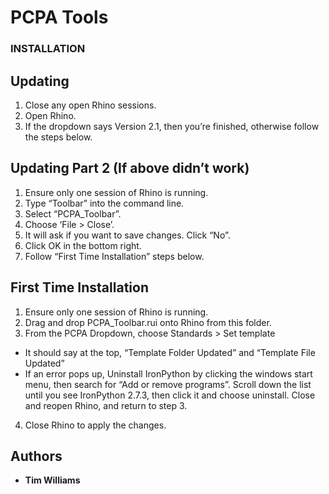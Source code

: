 
# PCPA Tools

### INSTALLATION
## Updating
1.	Close any open Rhino sessions.
2.	Open Rhino.
3.	If the dropdown says Version 2.1, then you’re finished, otherwise follow the steps below.

## Updating Part 2 (If above didn’t work)
1.	Ensure only one session of Rhino is running.
2.	Type “Toolbar” into the command line.
3.	Select “PCPA_Toolbar”.
4.	Choose ‘File > Close’.
5.	It will ask if you want to save changes. Click “No”.
6.	Click OK in the bottom right.
7.	Follow “First Time Installation” steps below.

## First Time Installation
1.	Ensure only one session of Rhino is running.
1.	Drag and drop PCPA_Toolbar.rui onto Rhino from this folder.
2.	From the PCPA Dropdown, choose Standards > Set template
*	It should say at the top, “Template Folder Updated” and “Template File Updated”
*	If an error pops up, Uninstall IronPython by clicking the windows start menu, then search for “Add or remove programs”. Scroll down the list until you see IronPython 2.7.3, then click it and choose uninstall. Close and reopen Rhino, and return to step 3.
4.	Close Rhino to apply the changes.


## Authors
* **Tim Williams**
